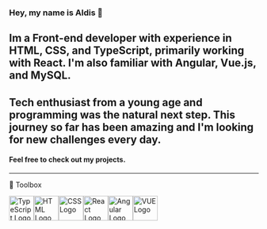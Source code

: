 ### Hey, my name is Aldis 👋

## Im a Front-end developer with experience in HTML, CSS, and TypeScript, primarily working with React. I'm also familiar with Angular, Vue.js, and MySQL.

## Tech enthusiast from a young age and programming was the natural next step. This journey so far has been amazing and I'm looking for new challenges every day.

#### Feel free to check out my projects.
---
🧰 Toolbox

<img src="https://cdn.worldvectorlogo.com/logos/typescript.svg" alt="TypeScript Logo" width="50" height="50"/><img src="https://cdn.worldvectorlogo.com/logos/html-1.svg" alt="HTML Logo" width="50" height="50"/><img src="https://cdn.worldvectorlogo.com/logos/css-3.svg" alt="CSS Logo" width="50" height="50"/><img src="https://cdn.worldvectorlogo.com/logos/react-2.svg" alt="React Logo" width="50" height="50"/><img src="https://cdn.worldvectorlogo.com/logos/angular-icon-1.svg" alt="Angular Logo" width="50" height="50"/><img src="https://cdn.worldvectorlogo.com/logos/vue-9.svg" alt="VUE Logo" width="50" height="50"/>
<!--
**aldisbutn/aldisbutn** is a ✨ _special_ ✨ repository because its `README.md` (this file) appears on your GitHub profile.

Here are some ideas to get you started:

- 🔭 I’m currently working on ...
- 🌱 I’m currently learning ...
- 👯 I’m looking to collaborate on ...
- 🤔 I’m looking for help with ...
- 💬 Ask me about ...
- 📫 How to reach me: ...
- 😄 Pronouns: ...
- ⚡ Fun fact: ...
-->
